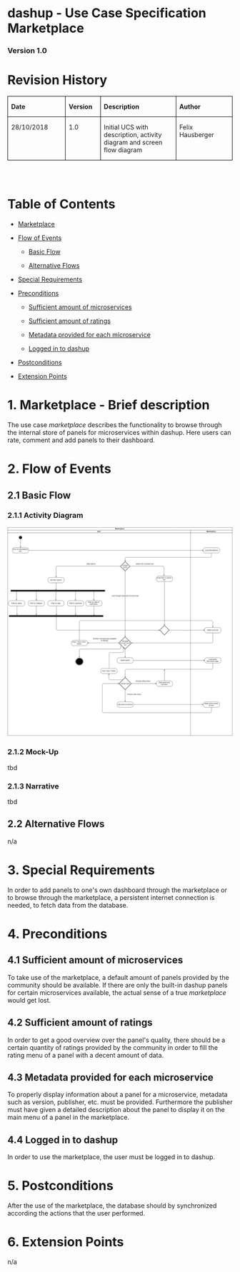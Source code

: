 dashup - Use Case Specification Marketplace
============================================
### Version 1.0

# Revision History

<table border="1" cellspacing="0" cellpadding="0" style="border-collapse:collapse;
 border:none;">

<tbody>

<tr>

<td valign="top" style="width:1.6in;border:solid windowtext .75pt;
  padding:0in 5.4pt 0in 5.4pt">

**Date**

</td>

<td valign="top" style="width:.8in;border:solid windowtext .75pt;
  border-left:none;padding:0in 5.4pt 0in 5.4pt">

**Version**

</td>

<td valign="top" style="width:2.6in;border:solid windowtext .75pt;
  border-left:none;padding:0in 5.4pt 0in 5.4pt">

**Description**

</td>

<td valign="top" style="width:1.6in;border:solid windowtext .75pt;
  border-left:none;padding:0in 5.4pt 0in 5.4pt">

**Author**

</td>

</tr>

<tr>

<td valign="top" style="width:1.6in;border:solid windowtext .75pt;
  border-top:none;padding:0in 5.4pt 0in 5.4pt">

28/10/2018

</td>

<td valign="top" style="width:.8in;border-top:none;border-left:none;
  border-bottom:solid windowtext .75pt;border-right:solid windowtext .75pt;
  padding:0in 5.4pt 0in 5.4pt">

1.0

</td>

<td valign="top" style="width:2.6in;border-top:none;border-left:none;
  border-bottom:solid windowtext .75pt;border-right:solid windowtext .75pt;
  padding:0in 5.4pt 0in 5.4pt">

Initial UCS with description, activity diagram and screen flow diagram

</td>

<td valign="top" style="width:1.6in;border-top:none;border-left:none;
  border-bottom:solid windowtext .75pt;border-right:solid windowtext .75pt;
  padding:0in 5.4pt 0in 5.4pt">

Felix Hausberger

</td>

</tr>

</tbody>

</table>

**<span style="font-size:18.0pt;font-family:Arial;">  
</span>**

# Table of Contents

- [Marketplace](#1-marketplace---brief-description) 

- [Flow of Events](#2-flow-of-events)

    - [Basic Flow](#21-basic-flow)   

    - [Alternative Flows](#22-alternative-flows)

- [Special Requirements](#3-special-requirements)

- [Preconditions](#4-preconditions)

    - [Sufficient amount of microservices](#41-sufficient-amount-of-microservices)

    - [Sufficient amount of ratings](#42-sufficient-amount-of-ratings)
    
    - [Metadata provided for each microservice](#43-metadata-provided-for-each-microservice)

    - [Logged in to dashup](#44-logged-in-to-dashup)

- [Postconditions](#5-postconditions) 

- [Extension Points](#6-extension-points)
   
# 1. Marketplace - Brief description

The use case _marketplace_ describes the functionality to browse through the internal
store of panels for microservices within dashup. Here users can rate, comment and add panels to 
their dashboard. 

# 2. Flow of Events

## 2.1 Basic Flow

### 2.1.1 Activity Diagram

<img src="./UCS_marketplace.jpg" alt="Use case diagram marketplace" />

### 2.1.2 Mock-Up

tbd

### 2.1.3 Narrative

tbd

## 2.2 Alternative Flows

n/a

# 3. Special Requirements

In order to add panels to one's own dashboard through the marketplace 
or to browse through the marketplace, a persistent internet connection is needed, 
to fetch data from the database.

# 4. Preconditions

## 4.1 Sufficient amount of microservices

To take use of the marketplace, a default amount of panels provided by the 
community should be available. If there are only the built-in dashup panels for certain microservices
available, the actual sense of a true _marketplace_ would get lost.

## 4.2 Sufficient amount of ratings

In order to get a good overview over the panel's quality, there should be a certain quantity of
ratings provided by the community in order to fill the rating menu of a panel with a 
decent amount of data.

## 4.3 Metadata provided for each microservice

To properly display information about a panel for a microservice, metadata such as version, publisher, etc. must be provided.
Furthermore the publisher must have given a detailed description about the panel to 
display it on the main menu of a panel in the marketplace.

## 4.4 Logged in to dashup

In order to use the marketplace, the user must be logged in to dashup.

# 5. Postconditions

After the use of the marketplace, the database should by synchronized according the actions 
that the user performed. 

# 6. Extension Points

n/a